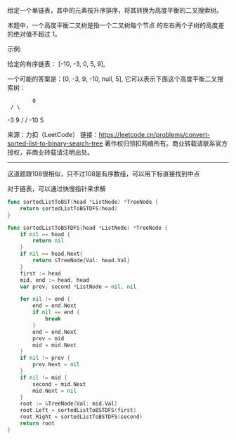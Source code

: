 给定一个单链表，其中的元素按升序排序，将其转换为高度平衡的二叉搜索树。

本题中，一个高度平衡二叉树是指一个二叉树每个节点 的左右两个子树的高度差的绝对值不超过 1。

示例:

给定的有序链表： [-10, -3, 0, 5, 9],

一个可能的答案是：[0, -3, 9, -10, null, 5], 它可以表示下面这个高度平衡二叉搜索树：
      
			0
     / \
   -3   9
   /   /
 -10  5

来源：力扣（LeetCode） 链接：<https://leetcode.cn/problems/convert-sorted-list-to-binary-search-tree> 著作权归领扣网络所有。商业转载请联系官方授权，非商业转载请注明出处。

--------------------------------------------------------------------------------

这道题跟108很相似，只不过108是有序数组，可以用下标直接找到中点

对于链表，可以通过快慢指针来求解

```go
func sortedListToBST(head *ListNode) *TreeNode {
    return sortedListToBSTDFS(head)
}

func sortedListToBSTDFS(head *ListNode) *TreeNode {
    if nil == head {
        return nil
    }
    if nil == head.Next{
        return &TreeNode{Val: head.Val}
    }
    first := head
    mid, end := head, head
    var prev, second *ListNode = nil, nil

    for nil != end {
        end = end.Next
        if nil == end {
            break
        }
        end = end.Next
        prev = mid
        mid = mid.Next
    }
    if nil != prev {
        prev.Next = nil
    }
    if nil != mid {
        second = mid.Next
        mid.Next = nil
    }
    root := &TreeNode{Val: mid.Val}
    root.Left = sortedListToBSTDFS(first)
    root.Right = sortedListToBSTDFS(second)
    return root
}
```
